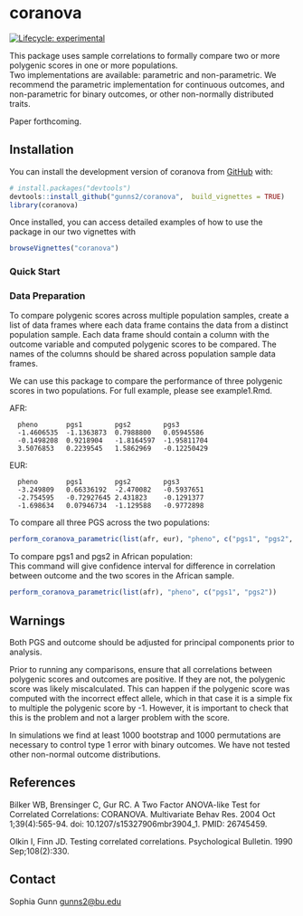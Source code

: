 # coranova

<!-- badges: start -->
[![Lifecycle: experimental](https://img.shields.io/badge/lifecycle-experimental-orange.svg)](https://lifecycle.r-lib.org/articles/stages.html#experimental)
<!-- badges: end -->

This package uses sample correlations to formally compare two or more polygenic scores in one or more populations.  \
Two implementations are available: parametric and non-parametric. We recommend the parametric implementation for continuous outcomes, and non-parametric for binary outcomes, or other non-normally distributed traits. 

Paper forthcoming.


## Installation

You can install the development version of coranova from [GitHub](https://github.com/) with:

``` r
# install.packages("devtools")
devtools::install_github("gunns2/coranova",  build_vignettes = TRUE)
library(coranova)
```

Once installed, you can access detailed examples of how to use the package in our two vignettes with
```r
browseVignettes("coranova")
```

### Quick Start

### Data Preparation

To compare polygenic scores across multiple population samples, create a list of data frames where each data frame contains the data from a distinct population sample. Each data frame should contain a column with the outcome variable and computed polygenic scores to be compared. The names of the columns should be shared across population sample data frames.

We can use this package to compare the performance of three polygenic scores in two populations. For full example, please see example1.Rmd. 

AFR:
```
  pheno       pgs1        pgs2        pgs3
  -1.4606535  -1.1363873  0.7988800   0.05945586
  -0.1498208  0.9218904   -1.8164597  -1.95811704
  3.5076853   0.2239545   1.5862969   -0.12250429
```

EUR:
```
  pheno       pgs1        pgs2        pgs3
  -3.249809   0.66336192  -2.470082   -0.5937651
  -2.754595   -0.72927645 2.431823    -0.1291377
  -1.698634   0.07946734  -1.129588   -0.9772898
```

To compare all three PGS across the two populations:
``` r
perform_coranova_parametric(list(afr, eur), "pheno", c("pgs1", "pgs2", "pgs3"))
```

To compare pgs1 and pgs2 in African population: \
This command will give confidence interval for difference in correlation between outcome and the two scores in the African sample.
``` r
perform_coranova_parametric(list(afr), "pheno", c("pgs1", "pgs2"))
```
## Warnings

Both PGS and outcome should be adjusted for principal components prior to analysis.

Prior to running any comparisons, ensure that all correlations between polygenic scores and outcomes are positive. If they are not, the polygenic score was likely miscalculated. This can happen if the polygenic score was computed with the incorrect effect allele, which in that case it is a simple fix to multiple the polygenic score by -1. However, it is important to check that this is the problem and not a larger problem with the score. 

In simulations we find at least 1000 bootstrap and 1000 permutations are necessary to control type 1 error with binary outcomes. We have not tested other non-normal outcome distributions. 



## References
Bilker WB, Brensinger C, Gur RC. A Two Factor ANOVA-like Test for Correlated Correlations: CORANOVA. Multivariate Behav Res. 2004 Oct 1;39(4):565-94. doi: 10.1207/s15327906mbr3904_1. PMID: 26745459.

Olkin I, Finn JD. Testing correlated correlations. Psychological Bulletin. 1990 Sep;108(2):330.

## Contact
Sophia Gunn [gunns2@bu.edu](gunns2@bu.edu)
